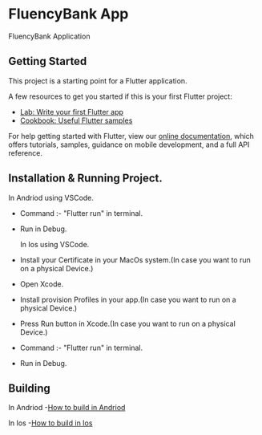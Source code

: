 # FluencyBank App

FluencyBank Application

## Getting Started

This project is a starting point for a Flutter application.

A few resources to get you started if this is your first Flutter project:

- [Lab: Write your first Flutter app](https://flutter.dev/docs/get-started/codelab)
- [Cookbook: Useful Flutter samples](https://flutter.dev/docs/cookbook)

For help getting started with Flutter, view our
[online documentation](https://flutter.dev/docs), which offers tutorials,
samples, guidance on mobile development, and a full API reference.

 ## Installation & Running Project.
   
   In Andriod using VSCode.
- Command :- "Flutter run" in terminal.
- Run in Debug.
   
   In Ios using VSCode.
- Install your Certificate in your MacOs system.(In case you want to run on a physical Device.)
- Open Xcode.
- Install provision Profiles in your app.(In case you want to run on a physical Device.)
- Press Run button in Xcode.(In case you want to run on a physical Device.)
- Command :- "Flutter run" in terminal.
- Run in Debug.


## Building

 In Andriod
-[How to build in Andriod](https://flutter.dev/docs/deployment/android)
 
 In Ios
-[How to build in Ios](https://flutter.dev/docs/deployment/ios)